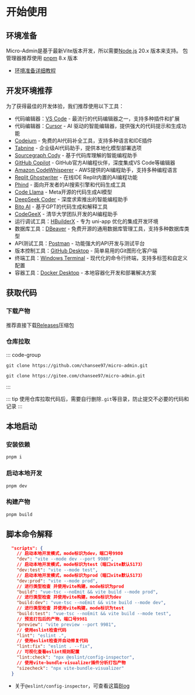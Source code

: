 # 开始使用

## 环境准备

Micro-Admin是基于最新Vite版本开发，所以需要[Node.js](https://nodejs.org/en/) 20.x 版本来支持。
包管理器推荐使用 [pnpm](https://pnpm.io/) 8.x 版本

- [环境准备详细教程](/dev/nodejs)
## 开发环境推荐
为了获得最佳的开发体验，我们推荐使用以下工具：
- 代码编辑器：[VS Code](https://code.visualstudio.com/) - 最流行的代码编辑器之一，支持多种插件和扩展
- 代码编辑器：[Cursor](https://cursor.com/cn) - AI 驱动的智能编辑器，提供强大的代码提示和生成功能
- [Codeium](https://codeium.com/) - 免费的AI代码补全工具，支持多种语言和IDE插件
- [Tabnine](https://www.tabnine.com/) - 企业级AI代码助手，提供本地化模型部署选项
- [Sourcegraph Cody](https://about.sourcegraph.com/cody) - 基于代码库理解的智能编程助手
- [GitHub Copilot](https://github.com/features/copilot) - GitHub官方AI编程伙伴，深度集成VS Code等编辑器
- [Amazon CodeWhisperer](https://aws.amazon.com/codewhisperer/) - AWS提供的AI编程助手，支持多种编程语言
- [Replit Ghostwriter](https://replit.com/site/ghostwriter) - 在线IDE Replit内置的AI编程功能
- [Phind](https://www.phind.com/) - 面向开发者的AI搜索引擎和代码生成工具
- [Code Llama](https://ai.meta.com/llama/code-llama/) - Meta开源的代码生成AI模型
- [DeepSeek Coder](https://deepseek.com/) - 深度求索推出的智能编程助手
- [Bito AI](https://bito.ai/) - 基于GPT的代码生成和解释工具
- [CodeGeeX](https://codegeex.cn/) - 清华大学团队开发的AI编程助手
- 运行调试工具：[HBuilderX](https://www.dcloud.io/hbuilderx.html) - 专为 uni-app 优化的集成开发环境
- 数据库工具：[DBeaver](https://dbeaver.io/) - 免费开源的通用数据库管理工具，支持多种数据库类型
- API测试工具：[Postman](https://www.postman.com/) - 功能强大的API开发与测试平台
- 版本控制工具：[GitHub Desktop](https://desktop.github.com/) - 简单易用的Git图形化客户端
- 终端工具：[Windows Terminal](https://aka.ms/terminal) - 现代化的命令行终端，支持多标签和自定义配置
- 容器工具：[Docker Desktop](https://www.docker.com/products/docker-desktop/) - 本地容器化开发和部署解决方案
## 获取代码

### 下载产物

推荐直接下载[Releases](https://github.com/chansee97/micro-admin/releases)压缩包

### 仓库拉取

::: code-group

```shell [GitHub]
git clone https://github.com/chansee97/micro-admin.git

```

```shell [Gitee]
git clone https://gitee.com/chansee97/micro-admin.git

```

:::

::: tip
使用仓库拉取代码后，需要自行删除`.git`等目录，防止提交不必要的代码和记录
:::

## 本地启动

### 安装依赖

```bash
pnpm i
```

### 启动本地开发

```bash
pnpm dev
```

### 构建产物

```bash
pnpm build
```

## 脚本命令解释

```json
  "scripts": {
    // 启动本地开发模式，mode标识为dev，端口号9980
    "dev": "vite --mode dev --port 9980",
    // 启动本地开发模式，mode标识为test（端口vite默认5173）
    "dev:test": "vite --mode test",
    // 启动本地开发模式，mode标识为prod（端口vite默认5173）
    "dev:prod": "vite --mode prod",
    // 进行类型检查 并使用vite构建，mode标识为prod
    "build": "vue-tsc --noEmit && vite build --mode prod",
    // 进行类型检查 并使用vite构建，mode标识为dev
    "build:dev": "vue-tsc --noEmit && vite build --mode dev",
    // 进行类型检查 并使用vite构建，mode标识为test
    "build:test": "vue-tsc --noEmit && vite build --mode test",
    // 预览打包后的产物，端口号9981
    "preview": "vite preview --port 9981",
    // 使用eslint检查代码
    "lint": "eslint .",
    // 使用eslint检查并自动修复代码
    "lint:fix": "eslint . --fix",
    // 可视化查看eslint规则配置
    "lint:check": "npx @eslint/config-inspector",
    // 使用vite-bundle-visualizer插件分析打包产物
    "sizecheck": "npx vite-bundle-visualizer"
  }
```

- 关于`@eslint/config-inspector`，可查看这篇[Blog](https://eslint.org/blog/2024/04/eslint-config-inspector/)
